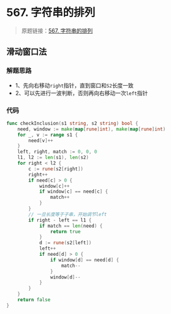 # 567. 字符串的排列
> 原题链接：[567. 字符串的排列](https://leetcode-cn.com/problems/permutation-in-string/)

## 滑动窗口法
### 解题思路
* 1、先向右移动``right``指针，直到窗口和``S2``长度一致
* 2、可以先进行一波判断，否则再向右移动一次``left``指针
### 代码
```go
func checkInclusion(s1 string, s2 string) bool {
	need, window := make(map[rune]int), make(map[rune]int)
	for _, v := range s1 {
		need[v]++
	}
	left, right, match := 0, 0, 0
	l1, l2 := len(s1), len(s2)
	for right < l2 {
		c := rune(s2[right])
		right++
		if need[c] > 0 {
			window[c]++
			if window[c] == need[c] {
				match++
			}
		}
		// 一旦长度等于子串，开始调节left
		if right - left == l1 {
			if match == len(need) {
				return true
			}
			d := rune(s2[left])
			left++
			if need[d] > 0 {
				if window[d] == need[d] {
					match--
				}
				window[d]--
			}
		}
	}
	return false
}
```
